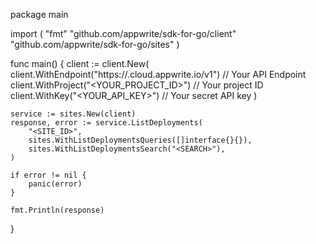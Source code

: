 package main

import (
    "fmt"
    "github.com/appwrite/sdk-for-go/client"
    "github.com/appwrite/sdk-for-go/sites"
)

func main() {
    client := client.New(
        client.WithEndpoint("https://<REGION>.cloud.appwrite.io/v1") // Your API Endpoint
        client.WithProject("<YOUR_PROJECT_ID>") // Your project ID
        client.WithKey("<YOUR_API_KEY>") // Your secret API key
    )

    service := sites.New(client)
    response, error := service.ListDeployments(
        "<SITE_ID>",
        sites.WithListDeploymentsQueries([]interface{}{}),
        sites.WithListDeploymentsSearch("<SEARCH>"),
    )

    if error != nil {
        panic(error)
    }

    fmt.Println(response)
}
